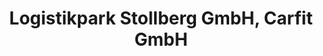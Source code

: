 ---
title: "Logistikpark Stollberg GmbH, Carfit GmbH"
url: /stollberg-erzgebirge/logistikpark-stollberg-gmbh-carfit-gmbh/
shop: Großhandel
---
